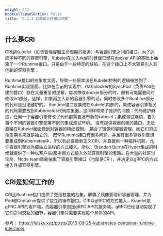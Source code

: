 ```yaml
---
weight: 413
bookCollapseSection: false
title: "4.1.3 容器运行时接口详解"
---
```

## 什么是CRI
CRI是Kubelet（负责管理容器生命周期的服务）与容器引擎之间的接口。为了适应多种不同的容器引擎，Kubelet在加入rkt的时候就已经在docker API的基础上抽象了一个Runtime接口，只是由于一些特定的缺陷，在这个接口上不太容易引入其他新的容器引擎：

Runtime接口的抽象度太高，导致一些原本该在Kubelet控制的逻辑被放到了Runtime实现里面。比如在当前的实现中，rkt和docker的SyncPod（负责Pod创建的接口）存在大量重复的逻辑，每次修改docker部分的时，都有可能需要同时修改rkt部分。这样，如果再加入新的容器引擎的话，同时修改多个Runtime部分的代码是没法维护的。
Runtime接口是集成在Kubelet内部的，集成容器引擎相关的代码需要放到Kubernetes代码库里面，这同样带来了维护的问题：代码维护麻烦，任何一个容器引擎修改了代码都需要发布新的kubelet；集成测试麻烦，要为每个不同的容器引擎部署不同的集成测试环境。
没有提供容器创建的接口，无法直接在Kubelet里面做到对容器的精细控制。
耦合了镜像和容器管理，而它们的生命周期本来就是独立的。
既然Runtime接口有很多问题，并且有很多容器引擎想要集成到Kubernetes中，所以有必要重新定义CRI，并且提供一种插件机制，允许容器引擎以外部独立进程的方式接入。所以，Brendan Burns在Hyper集成的时候就提供了一种以客户端/服务器方式接入外部容器引擎的思路。在大量的社区讨论后，Node team重新抽象了容器引擎接口（也就是CRI），并决定以gRPC的方式接入外部容器引擎。

## CRI是如何工作的
CRI比Runtime接口提供了更细粒度的抽象，解耦了镜像管理和容器管理，并为Pod和Container提供了独立的操作接口。CRI以gRPC的方式接入，Kubelet是gPRC API的客户端，而容器引擎则是gRPC API的服务端。gRPC已经自动实现了它们之间交互的细节，容器引擎只需要实现每个具体的API。






参考：
https://feisky.xyz/posts/2016-09-25-kubernetes-container-runtime-interface/
